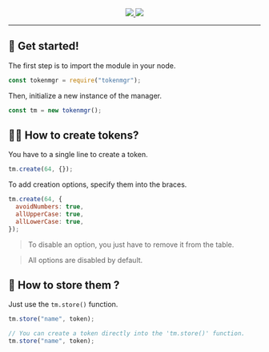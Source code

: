 <div align="center">
  <a href="https://npmjs.com/package/tokenmgr">
    <img src="https://img.shields.io/badge/npm-available-green?style=for-the-badge">
  </a>

  <a href="https://npmjs.com/package/tokenmgr/versions">
    <img src="https://img.shields.io/badge/version-1.0.0-blue?style=for-the-badge">
  </a>
</div>

<hr>

## 🚀 Get started!

The first step is to import the module in your node.

```js
const tokenmgr = require("tokenmgr");
```

Then, initialize a new instance of the manager.

```js
const tm = new tokenmgr();
```

## 👩‍💻 How to create tokens?

You have to a single line to create a token.

```js
tm.create(64, {});
```

To add creation options, specify them into the braces.

```js
tm.create(64, {
  avoidNumbers: true,
  allUpperCase: true,
  allLowerCase: true,
});
```

> To disable an option, you just have to remove it from the table.

> All options are disabled by default.

## 💾 How to store them ?

Just use the `tm.store()` function.

```js
tm.store("name", token);

// You can create a token directly into the 'tm.store()' function.
tm.store("name", token);
```
 